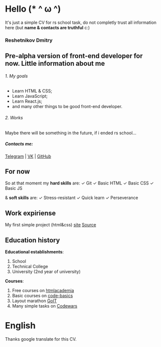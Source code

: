 Hello (* ^ ω ^)
===
It's just a simple CV for rs school task, do not completly trust all information here (but **name & contacts are truthful** c:)
### Reshetnikov Dmitry
Pre-alpha version of front-end developer for now.
Little information about me
----
###### 1. My goals
* Learn HTML & CSS;
* Learn JavaScript;
* Learn React.js;
* and many other things to be good front-end developer.

######  2. Works
Maybe there will be something in the future, if i ended rs school...

##### Contacts me:
[Telegram](t.me/road2grave) | [VK](vk.com/road2grave) | [GitHub](https://github.com/qHollow)

## For now
So at that moment my **hard skills** are:
✓ Git
✓ Basic HTML
✓ Basic CSS
✓ Basic JS

& **soft skills** are:
✓ Stress-resistant
✓ Quick learn
✓ Perseverance

## Work expiriense
My first simple project (html&css) [site](https://admiring-poitras-de72bb.netlify.app/) [Source](https://github.com/qHollow/maraphonHTML)

## Education history
**Educational establishments**:
1. School
2. Technical College
3. University (2nd year of university)

**Courses**:
1. Free courses on [htmlacademia](http://htmlacademy.ru/)
2. Basic courses on [code-basics](https://ru.code-basics.com/)
3. Layout marathon [GoIT](https://goit.ua)
4. Many simple tasks on [Codewars](codewars.com)

# English
Thanks google translate for this CV.